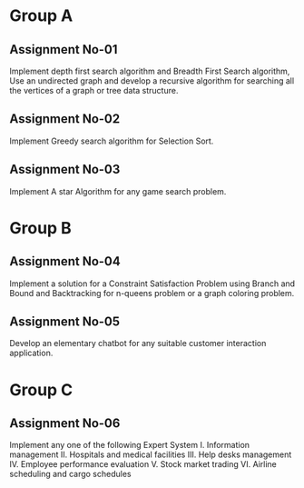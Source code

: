 # Group A

## Assignment No-01

Implement depth first search algorithm and Breadth First Search algorithm, Use an undirected
graph and develop a recursive algorithm for searching all the vertices of a graph or tree data
structure.

## Assignment No-02

Implement Greedy search algorithm for Selection Sort.

## Assignment No-03

Implement A star Algorithm for any game search problem.

# Group B

## Assignment No-04

Implement a solution for a Constraint Satisfaction Problem using Branch and Bound and
Backtracking for n-queens problem or a graph coloring problem.

## Assignment No-05

Develop an elementary chatbot for any suitable customer interaction application.

# Group C

## Assignment No-06

Implement any one of the following Expert System
I. Information management
II. Hospitals and medical facilities
III. Help desks management
IV. Employee performance evaluation
V. Stock market trading
VI. Airline scheduling and cargo schedules
